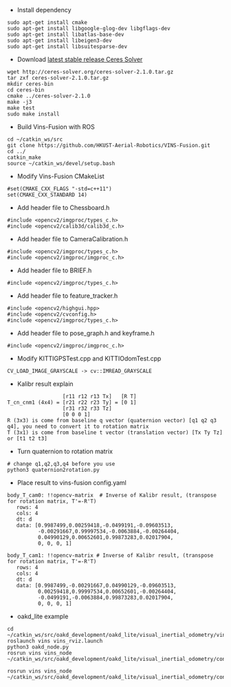 - Install dependency
```
sudo apt-get install cmake
sudo apt-get install libgoogle-glog-dev libgflags-dev
sudo apt-get install libatlas-base-dev
sudo apt-get install libeigen3-dev
sudo apt-get install libsuitesparse-dev
```

- Download [latest stable release Ceres Solver](http://ceres-solver.org/installation.html)
```
wget http://ceres-solver.org/ceres-solver-2.1.0.tar.gz
tar zxf ceres-solver-2.1.0.tar.gz
mkdir ceres-bin
cd ceres-bin
cmake ../ceres-solver-2.1.0
make -j3
make test
sudo make install
```

- Build Vins-Fusion with ROS
```
cd ~/catkin_ws/src
git clone https://github.com/HKUST-Aerial-Robotics/VINS-Fusion.git
cd ../
catkin_make
source ~/catkin_ws/devel/setup.bash
```

- Modify Vins-Fusion CMakeList
```
#set(CMAKE_CXX_FLAGS "-std=c++11")
set(CMAKE_CXX_STANDARD 14)
```

- Add header file to Chessboard.h
```
#include <opencv2/imgproc/types_c.h>
#include <opencv2/calib3d/calib3d_c.h>
```

- Add header file to CameraCalibration.h
```
#include <opencv2/imgproc/types_c.h>
#include <opencv2/imgproc/imgproc_c.h>
```

- Add header file to BRIEF.h
```
#include <opencv2/imgproc/types_c.h>
```

- Add header file to feature_tracker.h
```
#include <opencv2/highgui.hpp>
#include <opencv2/cvconfig.h>
#include <opencv2/imgproc/types_c.h>
```

- Add header file to pose_graph.h and keyframe.h
```
#include <opencv2/imgproc/imgproc_c.h>
```

- Modify KITTIGPSTest.cpp and KITTIOdomTest.cpp
```
CV_LOAD_IMAGE_GRAYSCALE -> cv::IMREAD_GRAYSCALE
```

- Kalibr result explain
```
                  [r11 r12 r13 Tx]   [R T]
T_cn_cnm1 (4x4) = [r21 r22 r23 Ty] = [0 1]
                  [r31 r32 r33 Tz]
                  [0 0 0 1]
R (3x3) is come from baseline q vector (quaternion vector) [q1 q2 q3 q4], you need to convert it to rotation matrix
T (3x1) is come from baseline t vector (translation vector) [Tx Ty Tz] or [t1 t2 t3]
```

- Turn quaternion to rotation matrix
```
# change q1,q2,q3,q4 before you use
python3 quaternion2rotation.py
```

- Place result to vins-fusion config.yaml
```
body_T_cam0: !!opencv-matrix  # Inverse of Kalibr result, (transpose for rotation matrix, T'=-R'T)
   rows: 4
   cols: 4
   dt: d
   data: [0.9987499,0.00259418,-0.0499191,-0.09603513,
          -0.00291667,0.99997534,-0.0063884,-0.00264404,
          0.04990129,0.00652601,0.99873283,0.02017904,
          0, 0, 0, 1]

body_T_cam1: !!opencv-matrix # Inverse of Kalibr result, (transpose for rotation matrix, T'=-R'T)
   rows: 4
   cols: 4
   dt: d
   data: [0.9987499,-0.00291667,0.04990129,-0.09603513,
          0.00259418,0.99997534,0.00652601,-0.00264404,
          -0.0499191,-0.0063884,0.99873283,0.02017904,
          0, 0, 0, 1]
```

- oakd_lite example
```
cd ~/catkin_ws/src/oakd_development/oakd_lite/visual_inertial_odometry/vins_fusion
roslaunch vins vins_rviz.launch
python3 oakd_node.py
rosrun vins vins_node ~/catkin_ws/src/oakd_development/oakd_lite/visual_inertial_odometry/config/oakd_lite_stereo.yaml 

rosrun vins vins_node ~/catkin_ws/src/oakd_development/oakd_lite/visual_inertial_odometry/config/oakd_lite_stereo_imu.yaml
```
